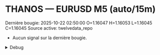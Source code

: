 # THANOS — EURUSD M5 (auto/15m)
Dernière bougie: 2025-10-22 02:50:00  O=1.16047  H=1.16053  L=1.16045  C=1.16045
Source active: twelvedata_repo

- Aucun signal sur la dernière bougie.

<details><summary>Debug</summary>

- TD_API_KEY manquant.

</details>